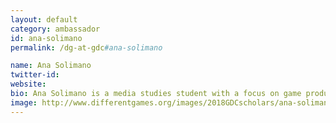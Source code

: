 ```yaml
---
layout: default
category: ambassador
id: ana-solimano
permalink: /dg-at-gdc#ana-solimano

name: Ana Solimano
twitter-id:
website:
bio: Ana Solimano is a media studies student with a focus on game production, Ace Biro, she/her. Out on a war against crunch culture.
image: http://www.differentgames.org/images/2018GDCscholars/ana-solimano.png
---
```

